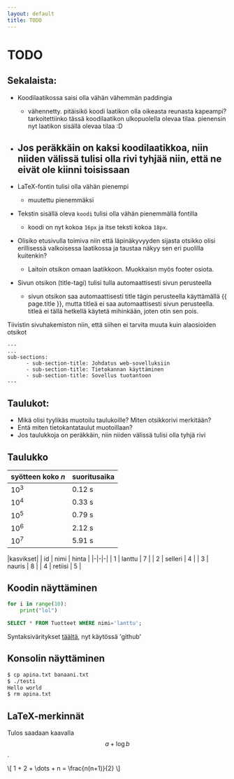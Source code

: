 ```yaml
---
layout: default
title: TODO
---
```


# TODO

## Sekalaista:

* Koodilaatikossa saisi olla vähän vähemmän paddingia
    - vähennetty. pitäisikö koodi laatikon olla oikeasta reunasta kapeampi? tarkoitettiinko tässä koodilaatikon ulkopuolella olevaa tilaa. pienensin nyt laatikon sisällä olevaa tilaa :D

* Jos peräkkäin on kaksi koodilaatikkoa, niin niiden välissä tulisi olla rivi tyhjää niin,
  että ne eivät ole kiinni toisissaan
    - 
* LaTeX-fontin tulisi olla vähän pienempi
    - muutettu pienemmäksi
* Tekstin sisällä oleva `koodi` tulisi olla vähän pienemmällä fontilla
    - koodi on nyt kokoa `16px` ja itse teksti kokoa `18px`.
* Olisiko etusivulla toimiva niin että läpinäkyvyyden sijasta otsikko olisi erillisessä
  valkoisessa laatikossa ja taustaa näkyy sen eri puolilla kuitenkin?
    - Laitoin otsikon omaan laatikkoon. Muokkaisn myös footer osiota.

* Sivun otsikon (title-tagi) tulisi tulla automaattisesti sivun perusteella
    - sivun otsikon saa automaattisesti title tägin perusteella käyttämällä {{ page.title }}, mutta titleä ei saa automaattisesti sivun perusteella. titleä ei tällä hetkellä käytetä mihinkään, joten otin sen pois.

Tiivistin sivuhakemiston niin, että siihen ei tarvita muuta kuin alaosioiden otsikot

```
---
...
sub-sections:
      - sub-section-title: Johdatus web-sovelluksiin
      - sub-section-title: Tietokannan käyttäminen
      - sub-section-title: Sovellus tuotantoon
---
```

## Taulukot:

* Mikä olisi tyylikäs muotoilu taulukoille? Miten otsikkorivi merkitään?
* Entä miten tietokantataulut muotoillaan?
* Jos taulukkoja on peräkkäin, niin niiden välissä tulisi olla tyhjä rivi

## Taulukko

| syötteen koko _n_ | suoritusaika |
|-|-|
| 10<sup>3</sup> | 0.12 s |
| 10<sup>4</sup> | 0.33 s |
| 10<sup>5</sup> | 0.79 s |
| 10<sup>6</sup> | 2.12 s |
| 10<sup>7</sup> | 5.91 s |

|kasvikset|
| id | nimi | hinta |
|-|-|-|
| 1 | lanttu | 7 |
| 2 | selleri | 4 |
| 3 | nauris | 8 |
| 4 | retiisi | 5 |

## Koodin näyttäminen

```python
for i in range(10):
    print("lol")
```

```sql
SELECT * FROM Tuotteet WHERE nimi='lanttu';
```

Syntaksiväritykset [täältä](https://spsarolkar.github.io/rouge-theme-preview/), nyt käytössä 'github'

## Konsolin näyttäminen

```bash
$ cp apina.txt banaani.txt
$ ./testi
Hello world
$ rm apina.txt
```

## LaTeX-merkinnät

Tulos saadaan kaavalla $$a+\log b$$.

\\[ 1 + 2 + \dots + n = \frac{n(n+1)}{2} \\]
